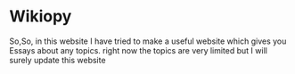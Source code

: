 # Wikiopy
So,So, in this website I have tried to make a useful website which gives you Essays about any topics. right now the topics are very limited but I will surely update this website
